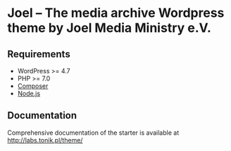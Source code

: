 # Joel – The media archive Wordpress theme by Joel Media Ministry e.V.

## Requirements

* WordPress >= 4.7
* PHP >= 7.0
* [Composer](https://getcomposer.org)
* [Node.js](https://nodejs.org)

## Documentation

Comprehensive documentation of the starter is available at http://labs.tonik.pl/theme/
